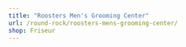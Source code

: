 ```yaml
---
title: "Roosters Men's Grooming Center"
url: /round-rock/roosters-mens-grooming-center/
shop: Friseur
---
```

